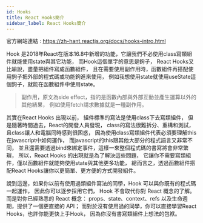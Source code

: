```yaml
---
id: Hooks
title: React Hooks簡介
sidebar_label: React Hooks簡介
---
```


官方網站連結 : https://zh-hant.reactjs.org/docs/hooks-intro.html

Hook 是2018年React在版本16.8中新增的功能，它讓我們不必使用class寫類組件就能使用state與其它功能，
而Hook這個單字的意思是鉤子，
React Hooks又比喻說，盡量把組件寫成函數組件，
且在需要使用副作用時，函數組件再搭配使用鉤子把外部的程式碼或功能鉤進來使用，
例如我想使用state就使用useState這個鉤子，就能在函數組件中使用state。

> 副作用，原文為side effect，指的是函數內部與外部互動並產生運算以外的其他結果，
例如使用fetch請求數據就是一種副作用。

其實在React Hooks 出現以前，
組件標準的寫法是使用class下去寫類組件，
但是隨著時間過去，React的開發人員發現，
class的寫法很難拆分、重構和測試，
且class讓人和電腦同時感到很困惑，
因為使用class寫類組件代表必須要理解this在javascript中如何運作，
而javascript的this跟其他大部分的程式語言又非常不同，
並且還需要透過bind來綁定事件，這樣一來整個程式碼的書寫將會非常繁瑣，
所以，React Hooks 的出現就是為了解決這些問題，
它讓你不需要寫類組件，僅以函數組件就能夠使用state與其他更多功能，
總而言之，透過函數組件搭配React Hooks讓你以更簡單、更方便的方式開發組件。

說到這邊，如果你以前有使用過類組件寫法的同學，Hook 可以與你既有的程式碼一起運作，
因此你可以逐步採用它們，
Hook 不會取代你對 React 概念的了解。
而是對你已經熟悉的 React 概念：
props、state、context、refs 以及生命週期，提供了一個更直接的 API；
而對於沒有使用過的同學，你可以直接學習React Hooks，也許你能更快上手Hook，
因為你沒有書寫類組件上想法的包袱。
